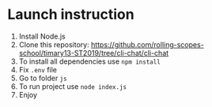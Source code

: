 # Launch instruction

1. Install Node.js
2. Clone this repository: https://github.com/rolling-scopes-school/timary13-ST2019/tree/cli-chat/cli-chat
3. To install all dependencies use `npm install`
4. Fix `.env` file
5. Go to folder `js`
6. To run project use `node index.js`
7. Enjoy
